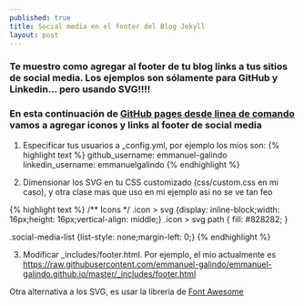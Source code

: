 ```yaml
---
published: true
title: Social media en el footer del Blog Jekyll
layout: post
---
```

### Te muestro como agregar al footer de tu blog links a tus sitios de social media. Los ejemplos son sólamente para GitHub y Linkedin... pero usando SVG!!!! 

### En esta continuación de [GitHub pages desde linea de comando][2] vamos a agregar iconos y links al footer de social media


1. Especificar tus usuarios a _config.yml, por ejemplo los mios son:
{% highlight text %}
github_username:  emmanuel-galindo
linkedin_username: emmanuelgalindo
{% endhighlight %}

2. Dimensionar los SVG en tu CSS customizado (css/custom.css en mi caso), y otra clase mas que uso en mi ejemplo asi no se ve tan feo

{% highlight text %}
/** Icons */
.icon > svg {display: inline-block;width: 16px;height: 16px;vertical-align: middle;}
.icon > svg path { fill: #828282; }

.social-media-list {list-style: none;margin-left: 0;}
{% endhighlight %}

3. Modificar _includes/footer.html. Por ejemplo, el mio actualmente es
<https://raw.githubusercontent.com/emmanuel-galindo/emmanuel-galindo.github.io/master/_includes/footer.html>

Otra alternativa a los SVG, es usar la libreria de [Font Awesome][1]

[1]: http://fontawesome.io/examples/
[2]: http://emmanuel-galindo.github.io/2016/04/15/github-pages-desde-linea-de-comando.html
